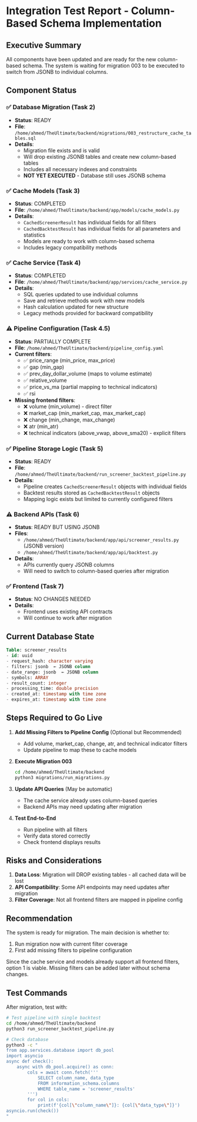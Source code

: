 # Integration Test Report - Column-Based Schema Implementation

## Executive Summary

All components have been updated and are ready for the new column-based schema. The system is waiting for migration 003 to be executed to switch from JSONB to individual columns.

## Component Status

### ✅ Database Migration (Task 2)
- **Status**: READY
- **File**: `/home/ahmed/TheUltimate/backend/migrations/003_restructure_cache_tables.sql`
- **Details**: 
  - Migration file exists and is valid
  - Will drop existing JSONB tables and create new column-based tables
  - Includes all necessary indexes and constraints
  - **NOT YET EXECUTED** - Database still uses JSONB schema

### ✅ Cache Models (Task 3)
- **Status**: COMPLETED
- **File**: `/home/ahmed/TheUltimate/backend/app/models/cache_models.py`
- **Details**:
  - `CachedScreenerResult` has individual fields for all filters
  - `CachedBacktestResult` has individual fields for all parameters and statistics
  - Models are ready to work with column-based schema
  - Includes legacy compatibility methods

### ✅ Cache Service (Task 4)
- **Status**: COMPLETED
- **File**: `/home/ahmed/TheUltimate/backend/app/services/cache_service.py`
- **Details**:
  - SQL queries updated to use individual columns
  - Save and retrieve methods work with new models
  - Hash calculation updated for new structure
  - Legacy methods provided for backward compatibility

### ⚠️ Pipeline Configuration (Task 4.5)
- **Status**: PARTIALLY COMPLETE
- **File**: `/home/ahmed/TheUltimate/backend/pipeline_config.yaml`
- **Current filters**:
  - ✅ price_range (min_price, max_price)
  - ✅ gap (min_gap)
  - ✅ prev_day_dollar_volume (maps to volume estimate)
  - ✅ relative_volume
  - ✅ price_vs_ma (partial mapping to technical indicators)
  - ✅ rsi
- **Missing frontend filters**:
  - ❌ volume (min_volume) - direct filter
  - ❌ market_cap (min_market_cap, max_market_cap)
  - ❌ change (min_change, max_change)
  - ❌ atr (min_atr)
  - ❌ technical indicators (above_vwap, above_sma20) - explicit filters

### ✅ Pipeline Storage Logic (Task 5)
- **Status**: READY
- **File**: `/home/ahmed/TheUltimate/backend/run_screener_backtest_pipeline.py`
- **Details**:
  - Pipeline creates `CachedScreenerResult` objects with individual fields
  - Backtest results stored as `CachedBacktestResult` objects
  - Mapping logic exists but limited to currently configured filters

### ⚠️ Backend APIs (Task 6)
- **Status**: READY BUT USING JSONB
- **Files**: 
  - `/home/ahmed/TheUltimate/backend/app/api/screener_results.py` (JSONB version)
  - `/home/ahmed/TheUltimate/backend/app/api/backtest.py`
- **Details**:
  - APIs currently query JSONB columns
  - Will need to switch to column-based queries after migration

### ✅ Frontend (Task 7)
- **Status**: NO CHANGES NEEDED
- **Details**:
  - Frontend uses existing API contracts
  - Will continue to work after migration

## Current Database State

```sql
Table: screener_results
- id: uuid
- request_hash: character varying
- filters: jsonb  ← JSONB column
- date_range: jsonb  ← JSONB column
- symbols: ARRAY
- result_count: integer
- processing_time: double precision
- created_at: timestamp with time zone
- expires_at: timestamp with time zone
```

## Steps Required to Go Live

1. **Add Missing Filters to Pipeline Config** (Optional but Recommended)
   - Add volume, market_cap, change, atr, and technical indicator filters
   - Update pipeline to map these to cache models

2. **Execute Migration 003**
   ```bash
   cd /home/ahmed/TheUltimate/backend
   python3 migrations/run_migrations.py
   ```

3. **Update API Queries** (May be automatic)
   - The cache service already uses column-based queries
   - Backend APIs may need updating after migration

4. **Test End-to-End**
   - Run pipeline with all filters
   - Verify data stored correctly
   - Check frontend displays results

## Risks and Considerations

1. **Data Loss**: Migration will DROP existing tables - all cached data will be lost
2. **API Compatibility**: Some API endpoints may need updates after migration
3. **Filter Coverage**: Not all frontend filters are mapped in pipeline config

## Recommendation

The system is ready for migration. The main decision is whether to:
1. Run migration now with current filter coverage
2. First add missing filters to pipeline configuration

Since the cache service and models already support all frontend filters, option 1 is viable. Missing filters can be added later without schema changes.

## Test Commands

After migration, test with:
```bash
# Test pipeline with single backtest
cd /home/ahmed/TheUltimate/backend
python3 run_screener_backtest_pipeline.py

# Check database
python3 -c "
from app.services.database import db_pool
import asyncio
async def check():
    async with db_pool.acquire() as conn:
        cols = await conn.fetch('''
            SELECT column_name, data_type 
            FROM information_schema.columns 
            WHERE table_name = 'screener_results'
        ''')
        for col in cols:
            print(f'{col[\"column_name\"]}: {col[\"data_type\"]}')
asyncio.run(check())
"
```